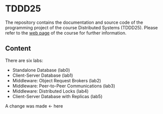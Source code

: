 # TDDD25

The repository contains the documentation and source code of the programming
project of the course Distributed Systems (TDDD25). Please refer to the [web
page][1] of the course for further information.

## Content

There are six labs:

*  Standalone Database (lab0)
*  Client-Server Database (lab1)
*  Middleware: Object Request Brokers (lab2)
*  Middleware: Peer-to-Peer Communications (lab3)
*  Middleware: Distributed Locks (lab4)
*  Client-Server Database with Replicas (lab5)

[1]: https://www.ida.liu.se/~TDDD25

A change was made <- here
